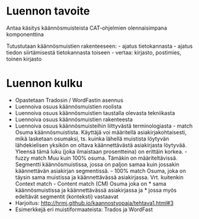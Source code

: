 Luennon tavoite
===============

Antaa käsitys käännösmuisteista CAT-ohjelmien olennaisimpana komponenttina

Tutustutaan käännösmuistien rakenteeseen:
    - ajatus tietokannasta
    - ajatus tiedon siirtämisestä tietokannasta toiseen
        - vertaa: kirjasto, postimies, toinen kirjasto

Luennon kulku
=============

- Opastetaan Tradosin / WordFastin asennus
- Luennoiva osuus käännösmuistien roolista
- Luennoiva osuus käännösmuistien taustalla olevasta tekniikasta
- Luennoiva osuus käännösmuistien rakenteesta
- Luennoiva osuus käännösmuisteihin liittyvästä terminologiasta
		- match
		    Osuma käännösmuistista. Käyttäjä voi määritellä asiakirjakohtaisesti, mikä lasketaan osumaksi, ts. kuinka 
		    lähellä muistista löytyvän lähdekielisen yksikön on oltava käännettävästä asiakirjasta löytyvää.
		    Yleensä tämä luku (joka ilmaistaan prosentteina) on erittäin korkea.
		- fuzzy match
            Muu kuin 100% osuma. Tämäkin on määriteltävissä. Segmentti
            käännösmuistissa, jossa on paljon samaa kuin
            jossakin käännettävän asiakirjan segmentissä.
		- 100% match
            Osuma, joka on täysin sama muistissa ja käännettävässä asiakirjassa. Vrt.
            kuitenkin Context match
		- Content match (CM)
            Osuma joka on
            * sama käännösmuistissa ja käännettävässä asiakirjassa ja 
            * jossa myös edeltävät segmentit (konteksti) vastaavat
- Harjoitus: http://hrmj.github.io/kaannostyopaja/tehtava1.html#3
- Esimerkkejä eri muistiformaateista: Trados ja WordFast


